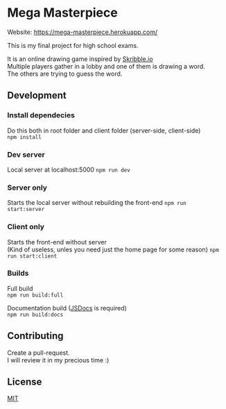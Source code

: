 # Mega Masterpiece
Website: https://mega-masterpiece.herokuapp.com/

This is my final project for high school exams.

It is an online drawing game inspired by [Skribble.io](https://skribbl.io/)<br>
Multiple players gather in a lobby and one of them is drawing a word.<br>
The others are trying to guess the word.

## Development
### Install dependecies
Do this both in root folder and client folder (server-side, client-side)<br>
`npm install`
### Dev server
Local server at localhost:5000
`npm run dev`
### Server only
Starts the local server without rebuilding the front-end
`npm run start:server`
### Client only
Starts the front-end without server<br>
(Kind of useless, unles you need just the home page for some reason)
`npm run start:client`
### Builds
Full build<br>
`npm run build:full`

Documentation build ([JSDocs](https://jsdoc.app/) is required)<br>
`npm run build:docs`

## Contributing
Create a pull-request.<br>
I will review it in my precious time :)

## License
[MIT](https://choosealicense.com/licenses/mit/)
